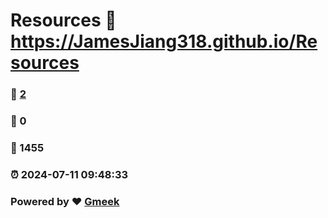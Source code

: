 # Resources :link: https://JamesJiang318.github.io/Resources 
### :page_facing_up: [2](https://JamesJiang318.github.io/Resources/tag.html) 
### :speech_balloon: 0 
### :hibiscus: 1455 
### :alarm_clock: 2024-07-11 09:48:33 
### Powered by :heart: [Gmeek](https://github.com/Meekdai/Gmeek)
